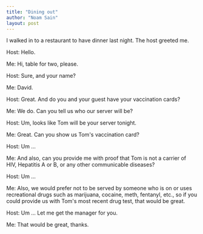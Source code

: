 ```yaml
---
title: "Dining out"
author: "Noam Sain"
layout: post
---
```


I walked in to a restaurant to have dinner last night. The host greeted me.

Host: Hello.

Me: Hi, table for two, please.

Host: Sure, and your name?

Me: David.

Host: Great. And do you and your guest have your vaccination cards?

Me: We do. Can you tell us who our server will be?

Host: Um, looks like Tom will be your server tonight.

Me: Great. Can you show us Tom's vaccination card?

Host: Um …

Me: And also, can you provide me with proof that Tom is not a carrier of HIV, Hepatitis A or B, or any other communicable diseases?

Host: Um …

Me: Also, we would prefer not to be served by someone who is on or uses recreational drugs such as marijuana, cocaine, meth, fentanyl, etc., so if you could provide us with Tom's most recent drug test, that would be great.

Host: Um … Let me get the manager for you.

Me: That would be great, thanks.